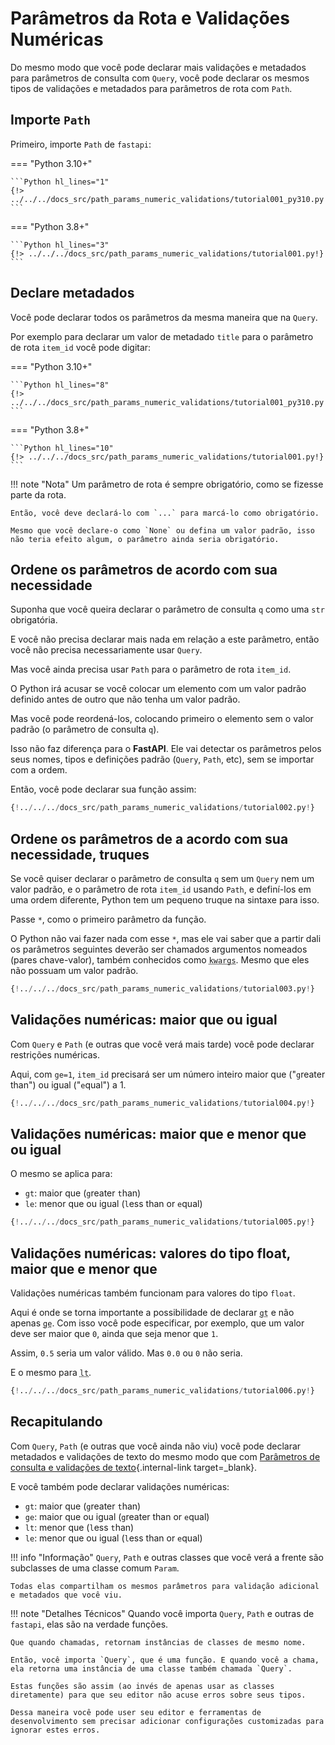 # Parâmetros da Rota e Validações Numéricas

Do mesmo modo que você pode declarar mais validações e metadados para parâmetros de consulta com `Query`, você pode declarar os mesmos tipos de validações e metadados para parâmetros de rota com `Path`.

## Importe `Path`

Primeiro, importe `Path` de `fastapi`:

=== "Python 3.10+"

    ```Python hl_lines="1"
    {!> ../../../docs_src/path_params_numeric_validations/tutorial001_py310.py!}
    ```

=== "Python 3.8+"

    ```Python hl_lines="3"
    {!> ../../../docs_src/path_params_numeric_validations/tutorial001.py!}
    ```

## Declare metadados

Você pode declarar todos os parâmetros da mesma maneira que na `Query`.

Por exemplo para declarar um valor de metadado `title` para o parâmetro de rota `item_id` você pode digitar:

=== "Python 3.10+"

    ```Python hl_lines="8"
    {!> ../../../docs_src/path_params_numeric_validations/tutorial001_py310.py!}
    ```

=== "Python 3.8+"

    ```Python hl_lines="10"
    {!> ../../../docs_src/path_params_numeric_validations/tutorial001.py!}
    ```

!!! note "Nota"
    Um parâmetro de rota é sempre obrigatório, como se fizesse parte da rota.

    Então, você deve declará-lo com `...` para marcá-lo como obrigatório.

    Mesmo que você declare-o como `None` ou defina um valor padrão, isso não teria efeito algum, o parâmetro ainda seria obrigatório.

## Ordene os parâmetros de acordo com sua necessidade

Suponha que você queira declarar o parâmetro de consulta `q` como uma `str` obrigatória.

E você não precisa declarar mais nada em relação a este parâmetro, então você não precisa necessariamente usar `Query`.

Mas você ainda precisa usar `Path` para o parâmetro de rota `item_id`.

O Python irá acusar se você colocar um elemento com um valor padrão definido antes de outro que não tenha um valor padrão.

Mas você pode reordená-los, colocando primeiro o elemento sem o valor padrão (o parâmetro de consulta `q`).

Isso não faz diferença para o **FastAPI**. Ele vai detectar os parâmetros pelos seus nomes, tipos e definições padrão (`Query`, `Path`, etc), sem se importar com a ordem.

Então, você pode declarar sua função assim:

```Python hl_lines="7"
{!../../../docs_src/path_params_numeric_validations/tutorial002.py!}
```

## Ordene os parâmetros de a acordo com sua necessidade, truques

Se você quiser declarar o parâmetro de consulta `q` sem um `Query` nem um valor padrão, e o parâmetro de rota `item_id` usando `Path`, e definí-los em uma ordem diferente, Python tem um pequeno truque na sintaxe para isso.

Passe `*`, como o primeiro parâmetro da função.

O Python não vai fazer nada com esse `*`, mas ele vai saber que a partir dali os parâmetros seguintes deverão ser chamados argumentos nomeados (pares chave-valor), também conhecidos como <abbr title="Do inglês: K-ey W-ord Arg-uments"><code>kwargs</code></abbr>. Mesmo que eles não possuam um valor padrão.

```Python hl_lines="7"
{!../../../docs_src/path_params_numeric_validations/tutorial003.py!}
```

## Validações numéricas: maior que ou igual

Com `Query` e `Path` (e outras que você verá mais tarde) você pode declarar restrições numéricas.

Aqui, com `ge=1`, `item_id` precisará ser um número inteiro maior que ("`g`reater than") ou igual ("`e`qual") a 1.

```Python hl_lines="8"
{!../../../docs_src/path_params_numeric_validations/tutorial004.py!}
```

## Validações numéricas: maior que e menor que ou igual

O mesmo se aplica para:

* `gt`: maior que (`g`reater `t`han)
* `le`: menor que ou igual (`l`ess than or `e`qual)

```Python hl_lines="9"
{!../../../docs_src/path_params_numeric_validations/tutorial005.py!}
```

## Validações numéricas: valores do tipo float, maior que e menor que

Validações numéricas também funcionam para valores do tipo `float`.

Aqui é onde se torna importante a possibilidade de declarar <abbr title="greater than"><code>gt</code></abbr> e não apenas <abbr title="greater than or equal"><code>ge</code></abbr>. Com isso você pode especificar, por exemplo, que um valor deve ser maior que `0`, ainda que seja menor que `1`.

Assim, `0.5` seria um valor válido. Mas `0.0` ou `0` não seria.

E o mesmo para <abbr title="less than"><code>lt</code></abbr>.

```Python hl_lines="11"
{!../../../docs_src/path_params_numeric_validations/tutorial006.py!}
```

## Recapitulando

Com `Query`, `Path` (e outras que você ainda não viu) você pode declarar metadados e validações de texto do mesmo modo que com [Parâmetros de consulta e validações de texto](query-params-str-validations.md){.internal-link target=_blank}.

E você também pode declarar validações numéricas:

* `gt`: maior que (`g`reater `t`han)
* `ge`: maior que ou igual (`g`reater than or `e`qual)
* `lt`: menor que (`l`ess `t`han)
* `le`: menor que ou igual (`l`ess than or `e`qual)

!!! info "Informação"
    `Query`, `Path` e outras classes que você verá a frente são subclasses de uma classe comum `Param`.

    Todas elas compartilham os mesmos parâmetros para validação adicional e metadados que você viu.

!!! note "Detalhes Técnicos"
    Quando você importa `Query`, `Path` e outras de `fastapi`, elas são na verdade funções.

    Que quando chamadas, retornam instâncias de classes de mesmo nome.

    Então, você importa `Query`, que é uma função. E quando você a chama, ela retorna uma instância de uma classe também chamada `Query`.

    Estas funções são assim (ao invés de apenas usar as classes diretamente) para que seu editor não acuse erros sobre seus tipos.

    Dessa maneira você pode user seu editor e ferramentas de desenvolvimento sem precisar adicionar configurações customizadas para ignorar estes erros.
